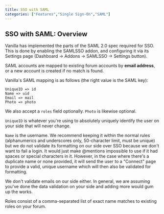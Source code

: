 ```yaml
---
title: SSO with SAML
categories: ["Features","Single Sign-On","SAML"]
---
```


## SSO with SAML: Overview

Vanilla has implemented the parts of the SAML 2.0 spec required for SSO. This is done by enabling the SAMLSSO addon, and configuring it via its Settings page (Dashboard -> Addons -> SAMLSSO -> Settings button).

SAML accounts are mapped to existing forum accounts by **email address**, or a new account is created if no match is found.

Vanilla's SAML mapping is as follows (the right value is the SAML key):

```
UniqueID => id
Name => uid
Email => mail
Photo => photo
```
We also accept a `roles` field optionally. `Photo` is likewise optional. 

`UniqueID` is whatever you're using to absolutely uniquely identify the user on your side that will never change.

`Name` is the username. We recommend keeping it within the normal rules (alphanumerics and underscores only, 50-character limit, must be unique) but we do not validate its formatting on our side over SSO because we don't want to fail a login. It would just make @mentions impossible to use if it had spaces or special characters in it. However, in the case where there's a duplicate name or none provided, it will send the user to a "Connect" page to provide a valid, unique username which will then also be validated for formatting.

We don't validate emails on our side either. In general, we are assuming you've done the data validation on your side and adding more would gum up the works.

Roles consist of a comma-separated list of exact name matches to existing roles on your forum.
